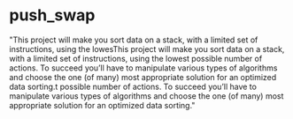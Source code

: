 # push_swap

"This project will make you sort data on a stack, with a limited set of instructions, using
the lowesThis project will make you sort data on a stack, with a limited set of instructions, using
the lowest possible number of actions. To succeed you’ll have to manipulate various
types of algorithms and choose the one (of many) most appropriate solution for an
optimized data sorting.t possible number of actions. To succeed you’ll have to manipulate various
types of algorithms and choose the one (of many) most appropriate solution for an
optimized data sorting."
